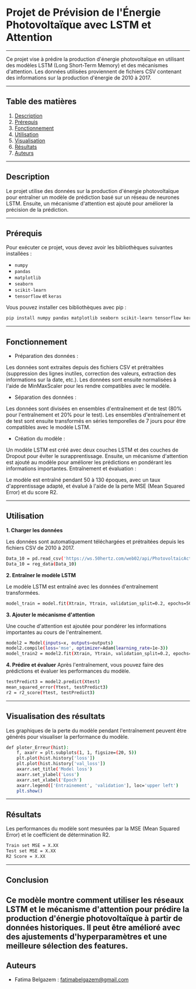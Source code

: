 # Projet de Prévision de l'Énergie Photovoltaïque avec LSTM et Attention
---

Ce projet vise à prédire la production d'énergie photovoltaïque en utilisant des modèles LSTM (Long Short-Term Memory) et des mécanismes d'attention. Les données utilisées proviennent de fichiers CSV contenant des informations sur la production d'énergie de 2010 à 2017.

---

## Table des matières
1. [Description](#description)
2. [Prérequis](#prérequis)
3. [Fonctionnement](#Fonctionnement)
4. [Utilisation](#utilisation)
5. [Visualisation](#Visualisationdesrésultats)
6. [Résultats](#Résultats)
7. [Auteurs](#Auteurs)

---

## Description

Le projet utilise des données sur la production d'énergie photovoltaïque pour entraîner un modèle de prédiction basé sur un réseau de neurones LSTM. Ensuite, un mécanisme d'attention est ajouté pour améliorer la précision de la prédiction.

---

## Prérequis

Pour exécuter ce projet, vous devez avoir les bibliothèques suivantes installées :

- `numpy`
- `pandas`
- `matplotlib`
- `seaborn`
- `scikit-learn`
- `tensorflow` et `keras`

Vous pouvez installer ces bibliothèques avec pip :

```bash
pip install numpy pandas matplotlib seaborn scikit-learn tensorflow keras
```
---

## Fonctionnement
  - Préparation des données :

Les données sont extraites depuis des fichiers CSV et prétraitées (suppression des lignes inutiles, correction des valeurs, extraction des informations sur la date, etc.).
Les données sont ensuite normalisées à l'aide de MinMaxScaler pour les rendre compatibles avec le modèle.
  - Séparation des données :

Les données sont divisées en ensembles d'entraînement et de test (80% pour l'entraînement et 20% pour le test).
Les ensembles d'entraînement et de test sont ensuite transformés en séries temporelles de 7 jours pour être compatibles avec le modèle LSTM.
  - Création du modèle :

Un modèle LSTM est créé avec deux couches LSTM et des couches de Dropout pour éviter le surapprentissage.
Ensuite, un mécanisme d'attention est ajouté au modèle pour améliorer les prédictions en pondérant les informations importantes.
Entraînement et évaluation :

Le modèle est entraîné pendant 50 à 130 époques, avec un taux d'apprentissage adapté, et évalué à l'aide de la perte MSE (Mean Squared Error) et du score R2.

---

## Utilisation

**1. Charger les données**

Les données sont automatiquement téléchargées et prétraitées depuis les fichiers CSV de 2010 à 2017.

```bash
Data_10 = pd.read_csv('https://ws.50hertz.com/web02/api/PhotovoltaicActual/DownloadFile?fileName=2010.csv', sep=';')
Data_10 = reg_data(Data_10)
```

**2. Entraîner le modèle LSTM**

Le modèle LSTM est entraîné avec les données d'entraînement transformées.

```bash
model_train = model.fit(Xtrain, Ytrain, validation_split=0.2, epochs=50, batch_size=8, verbose=1)
```

**3. Ajouter le mécanisme d'attention**

Une couche d'attention est ajoutée pour pondérer les informations importantes au cours de l'entraînement.

```bash
model2 = Model(inputs=x, outputs=outputs)
model2.compile(loss='mse', optimizer=Adam(learning_rate=1e-3))
model_train2 = model2.fit(Xtrain, Ytrain, validation_split=0.2, epochs=130, batch_size=256, verbose=1)

```

**4. Prédire et évaluer**
Après l'entraînement, vous pouvez faire des prédictions et évaluer les performances du modèle.
```bash
testPredict3 = model2.predict(Xtest)
mean_squared_error(Ytest, testPredict3)
r2 = r2_score(Ytest, testPredict3)
```
---

## Visualisation des résultats
Les graphiques de la perte du modèle pendant l'entraînement peuvent être générés pour visualiser la performance du modèle.
```bash
def ploter_Erreur(hist):
    f, axarr = plt.subplots(1, 1, figsize=(20, 5))
    plt.plot(hist.history['loss'])
    plt.plot(hist.history['val_loss'])
    axarr.set_title('Model loss')
    axarr.set_ylabel('Loss')
    axarr.set_xlabel('Epoch')
    axarr.legend(['Entrainement', 'validation'], loc='upper left')
    plt.show()
```
---

## Résultats
Les performances du modèle sont mesurées par la MSE (Mean Squared Error) et le coefficient de détermination R2.
```bash
Train set MSE = X.XX
Test set MSE = X.XX
R2 Score = X.XX
```
---

## Conclusion
Ce modèle montre comment utiliser les réseaux LSTM et le mécanisme d'attention pour prédire la production d'énergie photovoltaïque à partir de données historiques. Il peut être amélioré avec des ajustements d'hyperparamètres et une meilleure sélection des features.
--- 
## Auteurs
 - Fatima Belgazem : fatimabelgazem@gmail.com
